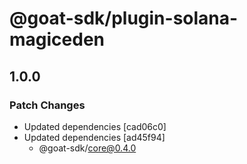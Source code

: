 # @goat-sdk/plugin-solana-magiceden

## 1.0.0

### Patch Changes

- Updated dependencies [cad06c0]
- Updated dependencies [ad45f94]
  - @goat-sdk/core@0.4.0
